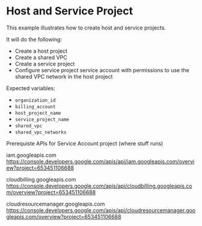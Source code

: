 # Host and Service Project

This example illustrates how to create host and service projects.

It will do the following:
- Create a host project
- Create a shared VPC
- Create a service project
- Configure service project service account with permissions to use the shared VPC network in the host project

Expected variables:
- `organization_id`
- `billing_account`
- `host_project_name`
- `service_project_name`
- `shared_vpc`
- `shared_vpc_networks`

Prerequiste APIs for Service Account project (where stuff runs)

iam.googleapis.com
https://console.developers.google.com/apis/api/iam.googleapis.com/overview?project=653451106688

cloudbilling.googleapis.com
https://console.developers.google.com/apis/api/cloudbilling.googleapis.com/overview?project=653451106688

cloudresourcemanager.googleapis.com
https://console.developers.google.com/apis/api/cloudresourcemanager.googleapis.com/overview?project=653451106688


[^]: (autogen_docs_start)


[^]: (autogen_docs_end)